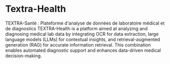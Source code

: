 # Textra-Health
TEXTRA-Santé : Plateforme d'analyse de données de laboratoire médical et de diagnostics
TEXTRA-Health is a platform aimed at analyzing and diagnosing medical lab data by integrating OCR for data extraction, large
 language models (LLMs) for contextual insights, and retrieval-augmented generation (RAG) for accurate information retrieval.
 This combination enables automated diagnostic support and enhances data-driven medical decision-making.
